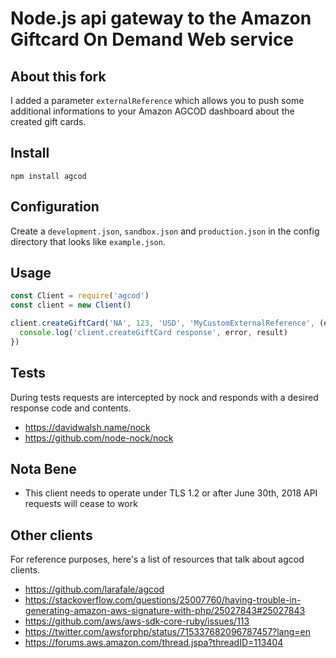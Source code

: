 Node.js api gateway to the Amazon Giftcard On Demand Web service
============

## About this fork

I added a parameter `externalReference` which allows you to push some additional informations to your Amazon AGCOD dashboard about the created gift cards.

## Install
`npm install agcod`

## Configuration

Create a `development.json`, `sandbox.json` and `production.json` in the config directory that looks like `example.json`.

## Usage
```javascript
const Client = require('agcod')
const client = new Client()

client.createGiftCard('NA', 123, 'USD', 'MyCustomExternalReference', (error, result) => {
  console.log('client.createGiftCard response', error, result)
})
```

## Tests
During tests requests are intercepted by nock and responds with a desired response code and contents.
- https://davidwalsh.name/nock
- https://github.com/node-nock/nock

## Nota Bene
- This client needs to operate under TLS 1.2 or after June 30th, 2018 API requests will cease to work

## Other clients
For reference purposes, here's a list of resources that talk about agcod clients.
- https://github.com/larafale/agcod
- https://stackoverflow.com/questions/25007760/having-trouble-in-generating-amazon-aws-signature-with-php/25027843#25027843
- https://github.com/aws/aws-sdk-core-ruby/issues/113
- https://twitter.com/awsforphp/status/715337682096787457?lang=en
- https://forums.aws.amazon.com/thread.jspa?threadID=113404
